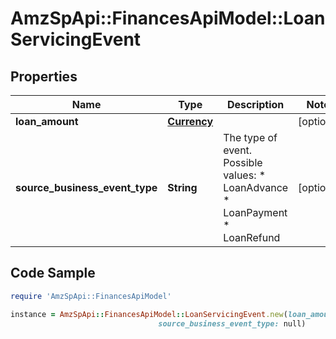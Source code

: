 # AmzSpApi::FinancesApiModel::LoanServicingEvent

## Properties

Name | Type | Description | Notes
------------ | ------------- | ------------- | -------------
**loan_amount** | [**Currency**](Currency.md) |  | [optional] 
**source_business_event_type** | **String** | The type of event.  Possible values:  * LoanAdvance  * LoanPayment  * LoanRefund | [optional] 

## Code Sample

```ruby
require 'AmzSpApi::FinancesApiModel'

instance = AmzSpApi::FinancesApiModel::LoanServicingEvent.new(loan_amount: null,
                                 source_business_event_type: null)
```


